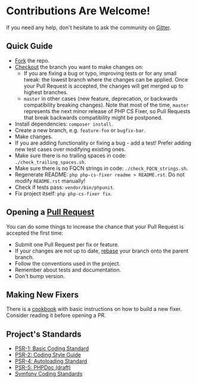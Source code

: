 # Contributions Are Welcome!

If you need any help, don't hesitate to ask the community on [Gitter](https://gitter.im/PHP-CS-Fixer/Lobby).

## Quick Guide

* [Fork](https://help.github.com/articles/fork-a-repo/) the repo.
* [Checkout](https://git-scm.com/docs/git-checkout) the branch you want to make changes on:
  * If you are fixing a bug or typo, improving tests or for any small tweak: the lowest branch where the changes can be applied. Once your Pull Request is accepted, the changes will get merged up to highest branches.
  * `master` in other cases (new feature, deprecation, or backwards compatibility breaking changes). Note that most of the time, `master` represents the next minor release of PHP CS Fixer, so Pull Requests that break backwards compatibility might be postponed.
* Install dependencies: `composer install`.
* Create a new branch, e.g. `feature-foo` or `bugfix-bar`.
* Make changes.
* If you are adding functionality or fixing a bug - add a test! Prefer adding new test cases over modifying existing ones.
* Make sure there is no trailing spaces in code: `./check_trailing_spaces.sh`.
* Make sure there is no FQCN strings in code: `./check_FQCN_strings.sh`.
* Regenerate README: `php php-cs-fixer readme > README.rst`. Do not modify `README.rst` manually!
* Check if tests pass: `vendor/bin/phpunit`.
* Fix project itself: `php php-cs-fixer fix`.

## Opening a [Pull Request](https://help.github.com/articles/about-pull-requests/)

You can do some things to increase the chance that your Pull Request is accepted the first time:

* Submit one Pull Request per fix or feature.
* If your changes are not up to date, [rebase](https://git-scm.com/docs/git-rebase) your branch onto the parent branch.
* Follow the conventions used in the project.
* Remember about tests and documentation.
* Don't bump version.

## Making New Fixers

There is a [cookbook](doc/COOKBOOK-FIXERS.md) with basic instructions on how to build a new fixer. Consider reading it
before opening a PR.

## Project's Standards

* [PSR-1: Basic Coding Standard](https://github.com/php-fig/fig-standards/blob/master/accepted/PSR-1-basic-coding-standard.md)
* [PSR-2: Coding Style Guide](https://github.com/php-fig/fig-standards/blob/master/accepted/PSR-2-coding-style-guide.md)
* [PSR-4: Autoloading Standard](https://github.com/php-fig/fig-standards/blob/master/accepted/PSR-4-autoloader.md)
* [PSR-5: PHPDoc (draft)](https://github.com/phpDocumentor/fig-standards/blob/master/proposed/phpdoc.md)
* [Symfony Coding Standards](https://symfony.com/doc/current/contributing/code/standards.html)
